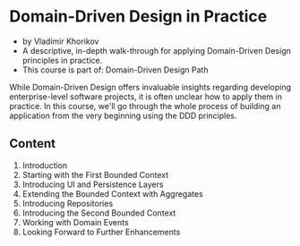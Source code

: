 # Domain-Driven Design in Practice

- by Vladimir Khorikov
- A descriptive, in-depth walk-through for applying Domain-Driven Design principles in practice.
- This course is part of: Domain-Driven Design Path

While Domain-Driven Design offers invaluable insights regarding developing enterprise-level software projects, it is often unclear how to apply them in practice. In this course, we'll go through the whole process of building an application from the very beginning using the DDD principles.

## Content

1. Introduction			
2. Starting with the First Bounded Context	
3. Introducing UI and Persistence Layers		
4. Extending the Bounded Context with Aggregates		
5. Introducing Repositories		
6. Introducing the Second Bounded Context		
7. Working with Domain Events		
8. Looking Forward to Further Enhancements

